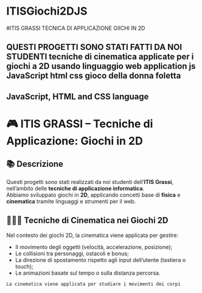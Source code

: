 # ITISGiochi2DJS
#ITIS GRASSI TECNICA DI APPLICAZIONE GIICHI IN 
2D 

QUESTI PROGETTI SONO STATI FATTI DA NOI STUDENTI 
tecniche di cinematica applicate per i giochi a 2D 
usando linguaggio web application js JavaScript 
html css gioco della donna foletta 
----------------------------------------
JavaScript, HTML and CSS language
----------------------------------------

# 🎮 ITIS GRASSI – Tecniche di Applicazione: Giochi in 2D

## 📚 Descrizione

Questi progetti sono stati realizzati da noi studenti dell’**ITIS Grassi**, nell’ambito delle **tecniche di applicazione informatica**.  
Abbiamo sviluppato giochi in **2D**, applicando concetti base di **fisica** e **cinematica** tramite linguaggi e strumenti per il web.

## 💯🌐😀 Tecniche di Cinematica nei Giochi 2D

Nel contesto dei giochi 2D, la cinematica viene applicata per gestire:

- Il movimento degli oggetti (velocità, accelerazione, posizione);
- Le collisioni tra personaggi, ostacoli e bonus;
- La direzione di spostamento rispetto agli input dell’utente (tastiera o touch);
- Le animazioni basate sul tempo o sulla distanza percorsa.

```
La cinematica viene applicata per studiare i movimenti dei corpi
```



